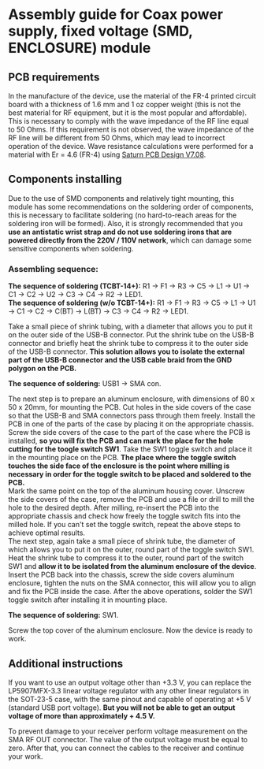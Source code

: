 # Assembly guide for Coax power supply, fixed voltage (SMD, ENCLOSURE) module

## PCB requirements
In the manufacture of the device, use the material of the FR-4 printed circuit board with a thickness of 1.6 mm and 1 oz copper weight (this is not the best material for RF equipment, but it is the most popular and affordable). This is necessary to comply with the wave impedance of the RF line equal to 50 Ohms. If this requirement is not observed, the wave impedance of the RF line will be different from 50 Ohms, which may lead to incorrect operation of the device. Wave resistance calculations were performed for a material with Er = 4.6 (FR-4) using [Saturn PCB Design V7.08](http://www.saturnpcb.com/pcb_toolkit/).

## Components installing 
Due to the use of SMD components and relatively tight mounting, this module has some recommendations on the soldering order of components, this is necessary to facilitate soldering (no hard-to-reach areas for the soldering iron will be formed).
Also, it is strongly recommended that you **use an antistatic wrist strap and do not use soldering irons that are powered directly from the 220V / 110V network**, which can damage some sensitive components when soldering.

### Assembling sequence:

**The sequence of soldering (TCBT-14+):** R1 -> F1 -> R3 -> C5 -> L1 -> U1 -> C1 -> C2 -> U2 -> C3 -> C4 -> R2 -> LED1.  
**The sequence of soldering (w/o TCBT-14+):** R1 -> F1 -> R3 -> C5 -> L1 -> U1 -> C1 -> C2 -> C(BT) -> L(BT) -> C3 -> C4 -> R2 -> LED1.  

Take a small piece of shrink tubing, with a diameter that allows you to put it on the outer side of the USB-B connector. Put the shrink tube on the USB-B connector and briefly heat the shrink tube to compress it to the outer side of the USB-B connector. **This solution allows you to isolate the external part of the USB-B connector and the USB cable braid from the GND polygon on the PCB.**  

**The sequence of soldering:** USB1 -> SMA con.  

The next step is to prepare an aluminum enclosure, with dimensions of 80 x 50 x 20mm, for mounting the PCB. Cut holes in the side covers of the case so that the USB-B and SMA connectors pass through them freely. Install the PCB in one of the parts of the case by placing it on the appropriate chassis. Screw the side covers of the case to the part of the case where the PCB is installed, **so you will fix the PCB and can mark the place for the hole cutting for the toogle switch SW1**. Take the SW1 toggle switch and place it in the mounting place on the PCB. **The place where the toggle switch touches the side face of the enclosure is the point where milling is necessary in order for the toggle switch to be placed and soldered to the PCB.**  
Mark the same point on the top of the aluminum housing cover. Unscrew the side covers of the case, remove the PCB and use a file or drill to mill the hole to the desired depth. After milling, re-insert the PCB into the appropriate chassis and check how freely the toggle switch fits into the milled hole. If you can't set the toggle switch, repeat the above steps to achieve optimal results.  
The next step, again take a small piece of shrink tube, the diameter of which allows you to put it on the outer, round part of the toggle switch SW1. Heat the shrink tube to compress it to the outer, round part of the switch SW1 and **allow it to be isolated from the aluminum enclosure of the device**.  
Insert the PCB back into the chassis, screw the side covers aluminum enclosure, tighten the nuts on the SMA connector, this will allow you to align and fix the PCB inside the case. After the above operations, solder the SW1 toggle switch after installing it in mounting place.  

**The sequence of soldering:** SW1.  

Screw the top cover of the aluminum enclosure. Now the device is ready to work.

## Additional instructions
If you want to use an output voltage other than +3.3 V, you can replace the LP5907MFX-3.3 linear voltage regulator with any other linear regulators in the SOT-23-5 case, with the same pinout and capable of operating at +5 V (standard USB port voltage). **But you will not be able to get an output voltage of more than approximately + 4.5 V.**

To prevent damage to your receiver perform voltage measurement on the SMA RF OUT connector. The value of the output voltage must be equal to zero. After that, you can connect the cables to the receiver and continue your work.  